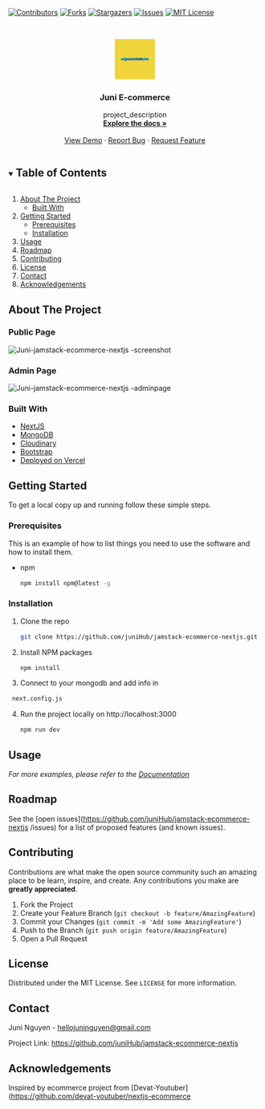 <!-- PROJECT SHIELDS -->

[![Contributors][contributors-shield]][contributors-url]
[![Forks][forks-shield]][forks-url]
[![Stargazers][stars-shield]][stars-url]
[![Issues][issues-shield]][issues-url]
[![MIT License][license-shield]][license-url]



<!-- MARKDOWN LINKS & IMAGES -->
<!-- https://www.markdownguide.org/basic-syntax/#reference-style-links -->
[contributors-shield]: https://img.shields.io/github/contributors/juniHub/jamstack-ecommerce-nextjs.svg?style=for-the-badge
[contributors-url]: https://github.com/juniHub/jamstack-ecommerce-nextjs/graphs/contributors
[forks-shield]: https://img.shields.io/github/forks/juniHub/jamstack-ecommerce-nextjs.svg?style=for-the-badge
[forks-url]: https://github.com/juniHub/jamstack-ecommerce-nextjs/network/members
[stars-shield]: https://img.shields.io/github/stars/juniHub/jamstack-ecommerce-nextjs.svg?style=for-the-badge
[stars-url]: https://github.com/juniHub/jamstack-ecommerce-nextjs/stargazers
[issues-shield]: https://img.shields.io/github/issues/juniHub/jamstack-ecommerce-nextjs.svg?style=for-the-badge
[issues-url]: https://github.com/juniHub/jamstack-ecommerce-nextjs/issues
[license-shield]: https://img.shields.io/github/license/juniHub/jamstack-ecommerce-nextjs.svg?style=for-the-badge
[license-url]: https://github.com/juniHub/jamstack-ecommerce-nextjs/blob/master/LICENSE.txt


<!-- PROJECT LOGO -->
<br />
<p align="center">
  <a href="https://github.com/juniHub/jamstack-ecommerce-nextjs
">
    <img src="logo.png" alt="Logo" width="80" height="80">
  </a>

  <h3 align="center">Juni E-commerce</h3>

  <p align="center">
    project_description
    <br />
    <a href="https://github.com/juniHub/jamstack-ecommerce-nextjs
"><strong>Explore the docs »</strong></a>
    <br />
    <br />
    <a href="https://juni-ecommerce.vercel.app/" target="_blank">View Demo</a>
    ·
    <a href="https://github.com/juniHub/jamstack-ecommerce-nextjs
/issues">Report Bug</a>
    ·
    <a href="https://github.com/juniHub/jamstack-ecommerce-nextjs
/issues">Request Feature</a>
  </p>
</p>



<!-- TABLE OF CONTENTS -->
<details open="open">
  <summary><h2 style="display: inline-block">Table of Contents</h2></summary>
  <ol>
    <li>
      <a href="#about-the-project">About The Project</a>
      <ul>
        <li><a href="#built-with">Built With</a></li>
      </ul>
    </li>
    <li>
      <a href="#getting-started">Getting Started</a>
      <ul>
        <li><a href="#prerequisites">Prerequisites</a></li>
        <li><a href="#installation">Installation</a></li>
      </ul>
    </li>
    <li><a href="#usage">Usage</a></li>
    <li><a href="#roadmap">Roadmap</a></li>
    <li><a href="#contributing">Contributing</a></li>
    <li><a href="#license">License</a></li>
    <li><a href="#contact">Contact</a></li>
    <li><a href="#acknowledgements">Acknowledgements</a></li>
  </ol>
</details>



<!-- ABOUT THE PROJECT -->
## About The Project

### Public Page
![Juni-jamstack-ecommerce-nextjs
-screenshot](https://res.cloudinary.com/dafolrlpj/image/upload/v1622026571/gallery/erfi4d2ttnwpobhufu0f.png)

### Admin Page
![Juni-jamstack-ecommerce-nextjs
-adminpage](https://res.cloudinary.com/dafolrlpj/image/upload/v1622029925/gallery/lddrvbfwcgykyolathud.png)


### Built With


* [NextJS](https://nextjs.org/)
* [MongoDB](https://www.mongodb.com/)
* [Cloudinary](https://cloudinary.com/)
* [Bootstrap](https://getbootstrap.com/)
* [Deployed on Vercel](https://vercel.com/)




<!-- GETTING STARTED -->
## Getting Started

To get a local copy up and running follow these simple steps.

### Prerequisites

This is an example of how to list things you need to use the software and how to install them.
* npm
  ```sh
  npm install npm@latest -g
  ```

### Installation

1. Clone the repo
   ```sh
   git clone https://github.com/juniHub/jamstack-ecommerce-nextjs.git
   ```
2. Install NPM packages
   ```sh
   npm install
   ```
3. Connect to your mongodb and add info in 
 ```sh
  next.config.js
  ```

4. Run the project locally on http://localhost:3000
   ```sh
   npm run dev
   ```

<!-- USAGE EXAMPLES -->
## Usage

_For more examples, please refer to the [Documentation](https://junitiennguyen.gitbook.io/story-book)_



<!-- ROADMAP -->
## Roadmap

See the [open issues](https://github.com/juniHub/jamstack-ecommerce-nextjs
/issues) for a list of proposed features (and known issues).



<!-- CONTRIBUTING -->
## Contributing

Contributions are what make the open source community such an amazing place to be learn, inspire, and create. Any contributions you make are **greatly appreciated**.

1. Fork the Project
2. Create your Feature Branch (`git checkout -b feature/AmazingFeature`)
3. Commit your Changes (`git commit -m 'Add some AmazingFeature'`)
4. Push to the Branch (`git push origin feature/AmazingFeature`)
5. Open a Pull Request



<!-- LICENSE -->
## License

Distributed under the MIT License. See `LICENSE` for more information.



<!-- CONTACT -->
## Contact

Juni Nguyen - [hellojuninguyen@gmail.com](hellojuninguyen@gmail.com)

Project Link: [https://github.com/juniHub/jamstack-ecommerce-nextjs
](https://github.com/juniHub/jamstack-ecommerce-nextjs)



<!-- ACKNOWLEDGEMENTS -->
## Acknowledgements

Inspired by ecommerce project from [Devat-Youtuber](https://github.com/devat-youtuber/nextjs-ecommerce


